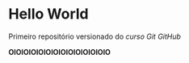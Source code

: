 # Hello World

 Primeiro repositório versionado do _curso Git GitHub_

 **OIOIOIOIOIOIOIOIOIOIOIOIOIO**
